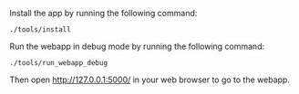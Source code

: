 Install the app by running the following command:

    ./tools/install

Run the webapp in debug mode by running the following command:
   
    ./tools/run_webapp_debug

Then open http://127.0.0.1:5000/ in your web browser to go to the webapp.
